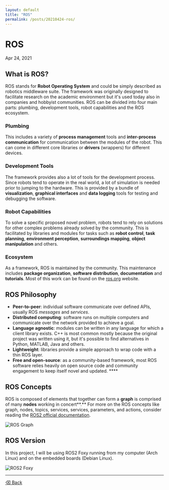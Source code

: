 ```yaml
---
layout: default
title: "ROS"
permalink: /posts/20210424-ros/
---
```


# ROS

Apr 24, 2021 

## What is ROS?

ROS stands for **Robot Operating System** and could be simply described as robotics middleware suite. The framework was originally designed to facilitate research on the academic environment but it's used today also in companies and hobbyist communities. ROS can be divided into four main parts: plumbing, development tools, robot capabilities and the ROS ecosystem.

### Plumbing

This includes a variety of **process management** tools and **inter-process communication** for communication between the modules of the robot. This can come in different core libraries or **drivers** (wrappers) for different devices.

### Development Tools

The framework provides also a lot of tools for the development process. Since robots tend to operate in the real world, a lot of simulation is needed prior to jumping to the hardware. This is provided by a bundle of **visualization**, **graphical interfaces** and **data logging** tools for testing and debugging the software.

### Robot Capabilities

To solve a specific proposed novel problem, robots tend to rely on solutions for other complex problems already solved by the community. This is facilitated by libraries and modules for tasks such as **robot control**, **task planning**, **environment perception**, **surroundings mapping**, **object manipulation** and others.

### Ecosystem

As a framework, ROS is maintained by the community. This maintenance includes **package organization**, **software distribution**, **documentation** and **tutorials**. Most of this work can be found on the [ros.org](http://ros.org) website.

## ROS Philosophy

- **Peer-to-peer**: individual software communicate over defined APIs, usually ROS *messages* and *services*.
- **Distributed computing**: software runs on multiple computers and communicate over the network provided to achieve a goal.
- **Language agnostic**: modules can be written in any language for which a client library exists. C++ is most common mostly because the original project was written using it, but it's possible to find alternatives in Python, MATLAB, Java and others.
- **Lightweight**: libraries provide a simple approach to wrap code with a thin ROS layer.
- **Free and open-source**: as a community-based framework, most ROS software relies heavily on open source code and community engagement to keep itself novel and updated.  ****

## ROS Concepts

ROS is composed of elements that together can form a **graph** is comprised of many **nodes** working in concert**.** For more on the ROS concepts like graph, nodes, topics, services, services, parameters, and actions, consider reading the [ROS2 official documentation](https://docs.ros.org/en/foxy/Tutorials.html). 

![ROS Graph](https://docs.ros.org/en/foxy/_images/Nodes-TopicandService.gif)

## ROS Version

In this project, I will be using ROS2 Foxy running from my computer (Arch Linux) and on the embedded boards (Debian Linux).

![ROS2 Foxy](https://upload.wikimedia.org/wikipedia/commons/thumb/2/21/ROS2_Foxy_Fitzroy_poster.png/1200px-ROS2_Foxy_Fitzroy_poster.png)

* * *

[⌫ Back](./../)